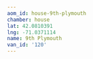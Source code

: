 ```yaml
---
aom_id: house-9th-plymouth
chamber: house
lat: 42.0810391
lng: -71.0371114
name: 9th Plymouth
van_id: '120'
---
```

